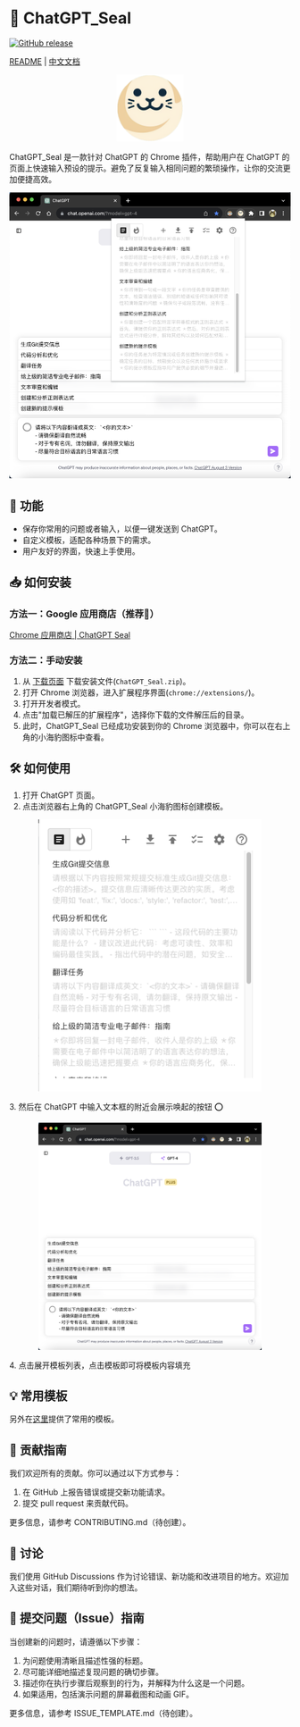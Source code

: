 # 🦭 ChatGPT_Seal

[![GitHub release](https://img.shields.io/github/tag/LouisTsang-jk/chatgpt-seal.svg?label=release)](https://github.com/LouisTsang-jk/chatgpt-seal/releases)

[README](README.md) | [中文文档](README_zh.md)

<p align="center">
    <img src="./logo.png" alt="ChatGPT_Seal" width="120" height="120">
</p>

ChatGPT_Seal 是一款针对 ChatGPT 的 Chrome 插件，帮助用户在 ChatGPT 的页面上快速输入预设的提示。避免了反复输入相同问题的繁琐操作，让你的交流更加便捷高效。

<p align="center">
    <img src="./snapshot/snapshot-3.png" alt="ChatGPT_Seal">
</p>

## 🚀 功能

- 保存你常用的问题或者输入，以便一键发送到 ChatGPT。
- 自定义模板，适配各种场景下的需求。
- 用户友好的界面，快速上手使用。

## 📥 如何安装

###  方法一：Google 应用商店（推荐🌟）

[Chrome 应用商店 | ChatGPT Seal](https://chrome.google.com/webstore/detail/chatgpt-seal/mebdcpkmkjfchchihecliclanaefgffd?utm_source=ext_sidebar&hl=zh-CN)

### 方法二：手动安装

1. 从 [下载页面](https://github.com/LouisTsang-jk/chatgpt-seal/releases) 下载安装文件(`ChatGPT_Seal.zip`)。
2. 打开 Chrome 浏览器，进入扩展程序界面(`chrome://extensions/`)。
3. 打开开发者模式。
4. 点击"加载已解压的扩展程序"，选择你下载的文件解压后的目录。
5. 此时，ChatGPT_Seal 已经成功安装到你的 Chrome 浏览器中，你可以在右上角的小海豹图标中查看。

## 🛠️ 如何使用

1. 打开 ChatGPT 页面。
2. 点击浏览器右上角的 ChatGPT_Seal 小海豹图标创建模板。
<p align="center">
    <img src="./snapshot/snapshot-2.png" alt="ChatGPT_Seal" width="400">
</p>
3. 然后在 ChatGPT 中输入文本框的附近会展示唤起的按钮 ⭕️
<p align="center">
    <img src="./snapshot/snapshot-1.png" alt="ChatGPT_Seal" width="400">
</p>
4. 点击展开模板列表，点击模板即可将模板内容填充

## 💡 常用模板

另外在[这里](<(./src/conf/prompts_zh.json)>)提供了常用的模板。

## 🤝 贡献指南

我们欢迎所有的贡献。你可以通过以下方式参与：

1. 在 GitHub 上报告错误或提交新功能请求。
2. 提交 pull request 来贡献代码。

更多信息，请参考 CONTRIBUTING.md（待创建）。

## 💬 讨论

我们使用 GitHub Discussions 作为讨论错误、新功能和改进项目的地方。欢迎加入这些对话，我们期待听到你的想法。

## 🐞 提交问题（Issue）指南

当创建新的问题时，请遵循以下步骤：

1. 为问题使用清晰且描述性强的标题。
2. 尽可能详细地描述复现问题的确切步骤。
3. 描述你在执行步骤后观察到的行为，并解释为什么这是一个问题。
4. 如果适用，包括演示问题的屏幕截图和动画 GIF。

更多信息，请参考 ISSUE_TEMPLATE.md（待创建）。
